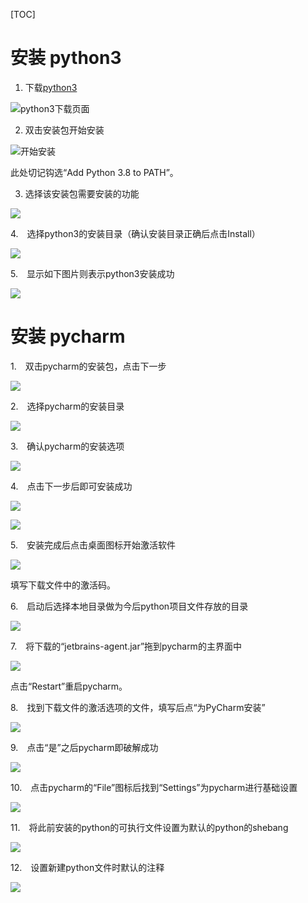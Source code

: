 [TOC]

# 安装 python3

1. 下载[python3](https://www.python.org/downloads/release/python-363/)

![python3下载页面](./pic/1_1_python安装.png)

2. 双击安装包开始安装

![开始安装](./pic/1_2.jpg)

此处切记钩选“Add Python 3.8 to PATH”。

3. 选择该安装包需要安装的功能

![](./pic/1_3.jpg)

4.　选择python3的安装目录（确认安装目录正确后点击Install）

![](./pic/1_4.jpg)

5.　显示如下图片则表示python3安装成功

![](./pic/1_5.jpg)

# 安装 pycharm

1.　双击pycharm的安装包，点击下一步

![](./pic/1_6.jpg)

2.　选择pycharm的安装目录

![](./pic/1_7.jpg)

3.　确认pycharm的安装选项

![](./pic/1_8.jpg)

4.　点击下一步后即可安装成功

![](./pic/1_9.jpg)

![](./pic/1_10.jpg)

5.　安装完成后点击桌面图标开始激活软件

![](./pic/1_11.jpg)

填写下载文件中的激活码。

6.　启动后选择本地目录做为今后python项目文件存放的目录

![](./pic/1_12.jpg)

7.　将下载的“jetbrains-agent.jar”拖到pycharm的主界面中

![](./pic/1_13.jpg)

点击“Restart”重启pycharm。

8.　找到下载文件的激活选项的文件，填写后点“为PyCharm安装”

![](./pic/1_14.jpg)

9.　点击“是”之后pycharm即破解成功

![](./pic/1_15.jpg)

10.　点击pycharm的“File”图标后找到“Settings”为pycharm进行基础设置

![](./pic/1_16.jpg)

11.　将此前安装的python的可执行文件设置为默认的python的shebang

![](./pic/1_17.jpg)

12.　设置新建python文件时默认的注释

![](./pic/1_18.jpg)